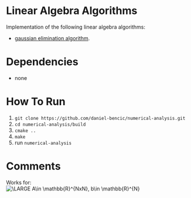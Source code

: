 # Linear Algebra Algorithms

Implementation of the following linear algebra algorithms: 
* [gaussian elimination algorithm](https://en.wikipedia.org/wiki/Gaussian_elimination).

# Dependencies
* none

# How To Run
1. `git clone https://github.com/daniel-bencic/numerical-analysis.git`
2. `cd numerical-analysis/build`
4. `cmake ..`
5. `make`
6. run `numerical-analysis`

# Comments
Works for: </br>
<img src="https://latex.codecogs.com/svg.latex?\LARGE&space;A\in&space;\mathbb{R}^{NxN},&space;b\in&space;\mathbb{R}^{N}" title="\LARGE A\in \mathbb{R}^{NxN}, b\in \mathbb{R}^{N}" />
